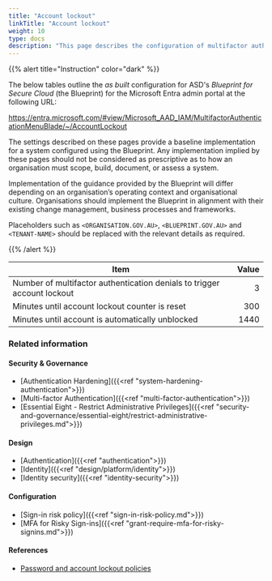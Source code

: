 ```yaml
---
title: "Account lockout"
linkTitle: "Account lockout"
weight: 10
type: docs
description: "This page describes the configuration of multifactor authentication within Microsoft Entra ID associated with systems built according to the guidance provided by ASD's Blueprint for Secure Cloud."
---
```


{{% alert title="Instruction" color="dark" %}}

The below tables outline the *as built* configuration for ASD's *Blueprint for Secure Cloud* (the Blueprint) for the Microsoft Entra admin portal at the following URL:

<https://entra.microsoft.com/#view/Microsoft_AAD_IAM/MultifactorAuthenticationMenuBlade/~/AccountLockout>

The settings described on these pages provide a baseline implementation for a system configured using the Blueprint. Any implementation implied by these pages should not be considered as prescriptive as to how an organisation must scope, build, document, or assess a system.

Implementation of the guidance provided by the Blueprint will differ depending on an organisation’s operating context and organisational culture. Organisations should implement the Blueprint in alignment with their existing change management, business processes and frameworks.

Placeholders such as `<ORGANISATION.GOV.AU>`, `<BLUEPRINT.GOV.AU>` and `<TENANT-NAME>` should be replaced with the relevant details as required.

{{% /alert %}}

| Item                                                                    | Value |
| ----------------------------------------------------------------------- | ----: |
| Number of multifactor authentication denials to trigger account lockout |     3 |
| Minutes until account lockout counter is reset                          |   300 |
| Minutes until account is automatically unblocked                        |  1440 |

### Related information

#### Security & Governance

* [Authentication Hardening]({{<ref "system-hardening-authentication">}})
* [Multi-factor Authentication]({{<ref "multi-factor-authentication">}})
* [Essential Eight - Restrict Administrative Privileges]({{<ref "security-and-governance/essential-eight/restrict-administrative-privileges.md">}})

#### Design

* [Authentication]({{<ref "authentication">}})
* [Identity]({{<ref "design/platform/identity">}})
* [Identity security]({{<ref "identity-security">}})

#### Configuration

* [Sign-in risk policy]({{<ref "sign-in-risk-policy.md">}})
* [MFA for Risky Sign-ins]({{<ref "grant-require-mfa-for-risky-signins.md">}})

#### References

* [Password and account lockout policies](https://learn.microsoft.com/entra/identity/domain-services/password-policy)
